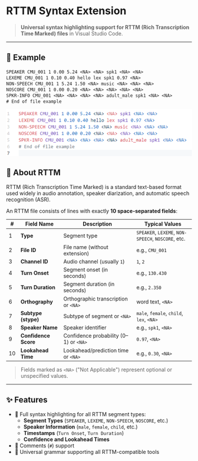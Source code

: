 # RTTM Syntax Extension

> **Universal syntax highlighting support for RTTM (Rich Transcription Time Marked) files** in Visual Studio Code.

---

## 📄 Example

```rttm
SPEAKER CMU_001 1 0.00 5.24 <NA> <NA> spk1 <NA> <NA>
LEXEME CMU_001 1 0.10 0.40 hello lex spk1 0.97 <NA>
NON-SPEECH CMU_001 1 5.24 1.50 <NA> music <NA> <NA> <NA>
NOSCORE CMU_001 1 0.00 0.20 <NA> <NA> <NA> <NA> <NA>
SPKR-INFO CMU_001 <NA> <NA> <NA> <NA> adult_male spk1 <NA> <NA>
# End of file example
```

![Demo Image](./images/demo.png)

## 📘 About RTTM

RTTM (Rich Transcription Time Marked) is a standard text-based format used widely in audio annotation, speaker diarization, and automatic speech recognition (ASR).

An RTTM file consists of lines with exactly **10 space-separated fields**:

| #   | Field Name           | Description                                              | Typical Values                                |
|-----|----------------------|----------------------------------------------------------|-----------------------------------------------|
| 1   | **Type**             | Segment type                                             | `SPEAKER`, `LEXEME`, `NON-SPEECH`, `NOSCORE`, etc. |
| 2   | **File ID**          | File name (without extension)                            | e.g., `CMU_001`                               |
| 3   | **Channel ID**       | Audio channel (usually `1`)                              | `1`, `2`                                      |
| 4   | **Turn Onset**       | Segment onset (in seconds)                               | e.g., `130.430`                               |
| 5   | **Turn Duration**    | Segment duration (in seconds)                            | e.g., `2.350`                                 |
| 6   | **Orthography**      | Orthographic transcription or `<NA>`                     | word text, `<NA>`                             |
| 7   | **Subtype (stype)**  | Subtype of segment or `<NA>`                             | `male`, `female`, `child`, `lex`, `<NA>`      |
| 8   | **Speaker Name**     | Speaker identifier                                       | e.g., `spk1`, `<NA>`                          |
| 9   | **Confidence Score** | Confidence probability (0–1) or `<NA>`                   | `0.97`, `<NA>`                                |
| 10  | **Lookahead Time**   | Lookahead/prediction time or `<NA>`                      | e.g., `0.30`, `<NA>`                          |

> Fields marked as `<NA>` ("Not Applicable") represent optional or unspecified values.

---

## ✨ Features

- 🎨 Full syntax highlighting for all RTTM segment types:
  - **Segment Types** (`SPEAKER`, `LEXEME`, `NON-SPEECH`, `NOSCORE`, etc.)
  - **Speaker Information** (`male`, `female`, `child`, etc.)
  - **Timestamps** (`Turn Onset`, `Turn Duration`)
  - **Confidence and Lookahead Times**
- 📝 Comments (`#`) support
- 🚀 Universal grammar supporting all RTTM-compatible tools